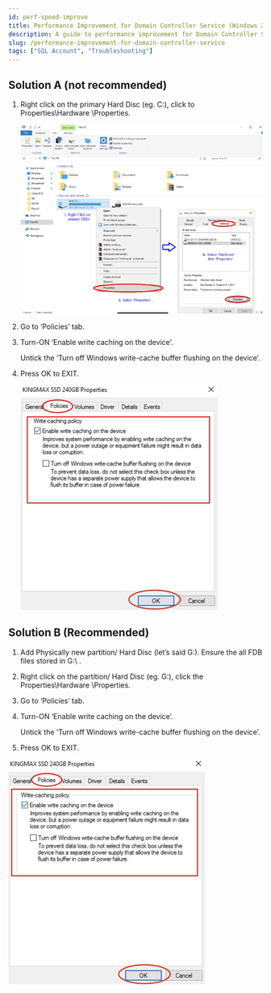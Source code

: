 ```yaml
---
id: perf-speed-improve
title: Performance Improvement for Domain Controller Service (Windows 2012 Server OS)
description: A guide to performance improvement for Domain Controller Service (Windows Server OS) for SQL Account
slug: /performance-improvement-for-domain-controller-service
tags: ["SQL Account", "Troubleshooting"]
---
```


## Solution A (not recommended)

1. Right click on the primary Hard Disc (eg. C:\), click to Properties\Hardware \Properties.

   ![1](../../static/img/troubleshooting/perf-speed-improve/1.png)

2. Go to ‘Policies’ tab.

3. Turn-ON ‘Enable write caching on the device’.

   Untick the ‘Turn off Windows write-cache buffer flushing on the device’.

4. Press OK to EXIT.

   ![2](../../static/img/troubleshooting/perf-speed-improve/2.png)

## Solution B (Recommended)

   1. Add Physically new partition/ Hard Disc (let’s said G:\). Ensure the all FDB files stored in G:\ .

   2. Right click on the partition/ Hard Disc (eg. G:\), click the Properties\Hardware \Properties.

   3. Go to ‘Policies’ tab.

   4. Turn-ON ‘Enable write caching on the device’.

      Untick the ‘Turn off Windows write-cache buffer flushing on the device’.

   5. Press OK to EXIT.

   ![3](../../static/img/troubleshooting/perf-speed-improve/3.png)
